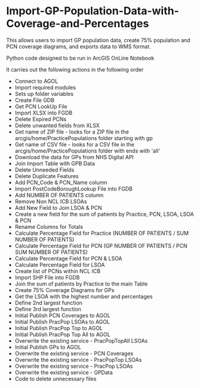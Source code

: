 # Import-GP-Population-Data-with-Coverage-and-Percentages

This allows users to import GP population data, create 75% population and PCN coverage diagrams, and exports data to WMS format.

Python code designed to be run in ArcGIS OnLine Notebook

It carries out the following actions in the following order
 - Connect to AGOL
 - Import required modules
 - Sets up folder variables
 - Create File GDB
 - Get PCN LookUp File
 - Import XLSX into FGDB
 - Delete Expired PCNs
 - Delete unwanted fields from XLSX
 - Get name of ZIP file - looks for a ZIP file in the arcgis/home/PracticePopulations folder starting with gp
 - Get name of CSV file - looks for a CSV file in the arcgis/home/PracticePopulations folder with ends with 'all'
 - Download the data for GPs from NHS Digital API
 - Join Import Table with GPB Data
 - Delete Unneeded Fields
 - Delete Duplicate Features
 - Add PCN_Code & PCN_Name column
 - Import PostCodeBoroughLookup File into FGDB
 - Add NUMBER OF PATIENTS column
 - Remove Non NCL ICB LSOAs
 - Add New Field to Join LSOA & PCN
 - Create a new field for the sum of patients by Practice, PCN, LSOA, LSOA & PCN
 - Rename Columns for Totals
 - Calculate Percentage Field for Practice (NUMBER OF PATIENTS / SUM NUMBER OF PATIENTS)
 - Calculate Percentage Field for PCN (GP NUMBER OF PATIENTS / PCN SUM NUMBER OF PATIENTS)
 - Calculate Percentage Field for PCN & LSOA
 - Calculate Percentage Field for LSOA
 - Create list of PCNs within NCL ICB
 - Import SHP File into FGDB
 - Join the sum of patients by Practice to the main Table
 - Create 75% Coverage Diagrams for GPs
 - Get the LSOA with the highest number and percentages
 - Define 2nd largest function
 - Define 3rd largest function
 - Initial Publish PCN Coverages to AGOL
 - Initial Publish PracPop LSOAs to AGOL
 - Initial Publish PracPop Top to AGOL
 - Initial Publish PracPop Top All to AGOL
 - Overwrite the existing service - PracPopTopAll LSOAs
 - Initial Publish GPs to AGOL
 - Overwrite the existing service - PCN Coverages
 - Overwrite the existing service - PracPopTop LSOAs
 - Overwrite the existing service - PracPop LSOAs
 - Overwrite the existing service - GPData
 - Code to delete unnecessary files
